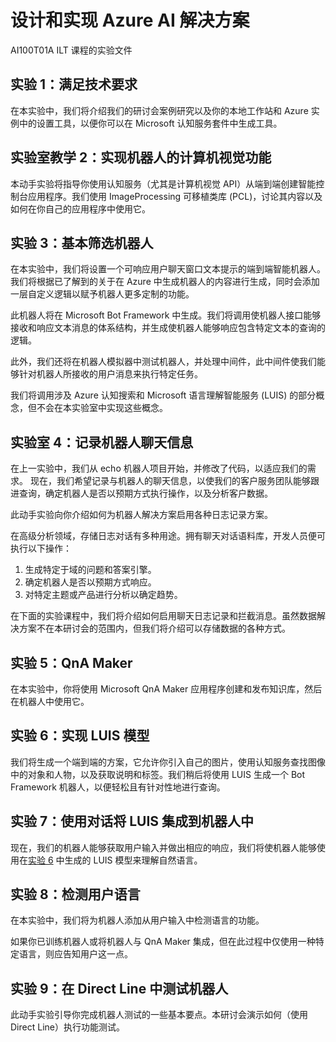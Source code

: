 ﻿# 设计和实现 Azure AI 解决方案

AI100T01A ILT 课程的实验文件

## 实验 1：满足技术要求

在本实验中，我们将介绍我们的研讨会案例研究以及你的本地工作站和 Azure 实例中的设置工具，以便你可以在 Microsoft 认知服务套件中生成工具。

## 实验室教学 2：实现机器人的计算机视觉功能

本动手实验将指导你使用认知服务（尤其是计算机视觉 API）从端到端创建智能控制台应用程序。我们使用 ImageProcessing 可移植类库 (PCL)，讨论其内容以及如何在你自己的应用程序中使用它。

## 实验 3：基本筛选机器人

在本实验中，我们将设置一个可响应用户聊天窗口文本提示的端到端智能机器人。我们将根据已了解到的关于在 Azure 中生成机器人的内容进行生成，同时会添加一层自定义逻辑以赋予机器人更多定制的功能。

此机器人将在 Microsoft Bot Framework 中生成。我们将调用使机器人接口能够接收和响应文本消息的体系结构，并生成使机器人能够响应包含特定文本的查询的逻辑。

此外，我们还将在机器人模拟器中测试机器人，并处理中间件，此中间件使我们能够针对机器人所接收的用户消息来执行特定任务。

我们将调用涉及 Azure 认知搜索和 Microsoft 语言理解智能服务 (LUIS) 的部分概念，但不会在本实验室中实现这些概念。

## 实验室 4：记录机器人聊天信息

在上一实验中，我们从 echo 机器人项目开始，并修改了代码，以适应我们的需求。  现在，我们希望记录与机器人的聊天信息，以使我们的客户服务团队能够跟进查询，确定机器人是否以预期方式执行操作，以及分析客户数据。

此动手实验向你介绍如何为机器人解决方案启用各种日志记录方案。

在高级分析领域，存储日志对话有多种用途。拥有聊天对话语料库，开发人员便可执行以下操作：

1. 生成特定于域的问题和答案引擎。
2. 确定机器人是否以预期方式响应。
3. 对特定主题或产品进行分析以确定趋势。

在下面的实验课程中，我们将介绍如何启用聊天日志记录和拦截消息。虽然数据解决方案不在本研讨会的范围内，但我们将介绍可以存储数据的各种方式。

## 实验 5：QnA Maker

在本实验中，你将使用 Microsoft QnA Maker 应用程序创建和发布知识库，然后在机器人中使用它。

## 实验 6：实现 LUIS 模型

我们将生成一个端到端的方案，它允许你引入自己的图片，使用认知服务查找图像中的对象和人物，以及获取说明和标签。我们稍后将使用 LUIS 生成一个 Bot Framework 机器人，以便轻松且有针对性地进行查询。

## 实验 7：使用对话将 LUIS 集成到机器人中

现在，我们的机器人能够获取用户输入并做出相应的响应，我们将使机器人能够使用在[实验 6](/Lab6-Implement_LUIS/02-Implement_LUIS.md) 中生成的 LUIS 模型来理解自然语言。

## 实验 8：检测用户语言

在本实验中，我们将为机器人添加从用户输入中检测语言的功能。

如果你已训练机器人或将机器人与 QnA Maker 集成，但在此过程中仅使用一种特定语言，则应告知用户这一点。  

## 实验 9：在 Direct Line 中测试机器人

此动手实验引导你完成机器人测试的一些基本要点。本研讨会演示如何（使用 Direct Line）执行功能测试。

